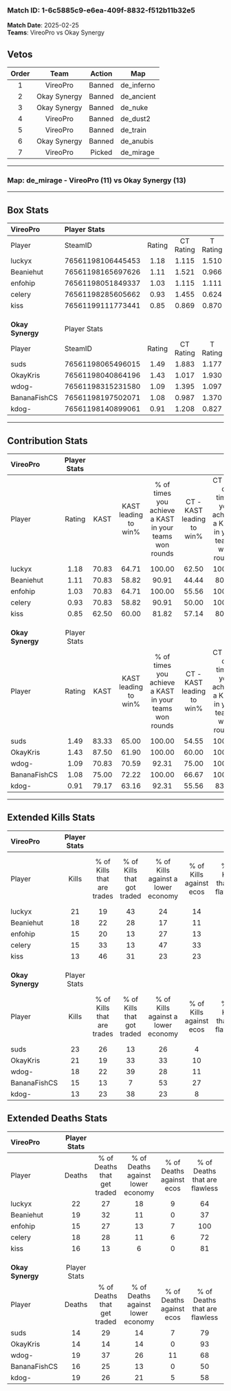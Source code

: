 ### Match ID: 1-6c5885c9-e6ea-409f-8832-f512b11b32e5  
**Match Date**: 2025-02-25  
**Teams**: VireoPro vs Okay Synergy  

## Vetos  

| Order | Team | Action | Map |
| :---: | :--: | :----: | --- |
| 1 | VireoPro | Banned | de_inferno |
| 2 | Okay Synergy | Banned | de_ancient |
| 3 | Okay Synergy | Banned | de_nuke |
| 4 | VireoPro | Banned | de_dust2 |
| 5 | VireoPro | Banned | de_train |
| 6 | Okay Synergy | Banned | de_anubis |
| 7 | VireoPro | Picked | de_mirage |

---  

### **Map**: de_mirage - VireoPro (11) vs Okay Synergy (13)  
---  

## Box Stats  

| **VireoPro**     | Player Stats      |        |           |          |       |      |       |         |        |      |     |
| :- | :- | :-: | :-: | :-: | :-: | :-: | :-: | :-: | :-: | :-: | :-: |
| Player           | SteamID           | Rating | CT Rating | T Rating | KAST  | ADR  | Kills | Assists | Deaths | K/D  | HS% |
| luckyx           | 76561198106445453 |  1.18  |   1.115   |  1.510   | 70.83 | 96.3 |  21   |    6    |   22   | 0.95 | 66  |
| Beaniehut        | 76561198165697626 |  1.11  |   1.521   |  0.966   | 70.83 | 85.0 |  18   |    8    |   19   | 0.95 | 38  |
| enfohip          | 76561198051849337 |  1.03  |   1.115   |  1.111   | 70.83 | 67.4 |  15   |    7    |   15   | 1.00 | 53  |
| celery           | 76561198285605662 |  0.93  |   1.455   |  0.624   | 70.83 | 60.3 |  15   |    4    |   18   | 0.83 | 60  |
| kiss             | 76561199111773441 |  0.85  |   0.869   |  0.870   | 62.50 | 59.9 |  13   |    6    |   16   | 0.81 | 23  |
|                  |                   |        |           |          |       |      |       |         |        |      |     |
|                  |                   |        |           |          |       |      |       |         |        |      |     |
|                  |                   |        |           |          |       |      |       |         |        |      |     |
| **Okay Synergy** | Player Stats      |        |           |          |       |      |       |         |        |      |     |
| Player           | SteamID           | Rating | CT Rating | T Rating | KAST  | ADR  | Kills | Assists | Deaths | K/D  | HS% |
| suds             | 76561198065496015 |  1.49  |   1.883   |  1.177   | 83.33 | 89.3 |  23   |    3    |   14   | 1.64 | 30  |
| OkayKris         | 76561198040864196 |  1.43  |   1.017   |  1.930   | 87.50 | 83.4 |  21   |    4    |   14   | 1.50 | 66  |
| wdog-            | 76561198315231580 |  1.09  |   1.395   |  1.097   | 70.83 | 79.8 |  18   |    7    |   19   | 0.95 | 44  |
| BananaFishCS     | 76561198197502071 |  1.08  |   0.987   |  1.370   | 75.00 | 79.0 |  15   |    9    |   16   | 0.94 | 66  |
| kdog-            | 76561198140899061 |  0.91  |   1.208   |  0.827   | 79.17 | 63.8 |  13   |    4    |   19   | 0.68 | 61  |
---  

## Contribution Stats  

| **VireoPro**     | Player Stats |       |                      |                                                        |                           |                                                             |                          |                                                            |
| :- | :-: | :-: | :-: | :-: | :-: | :-: | :-: | :-: |
| Player           |    Rating    | KAST  | KAST leading to win% | % of times you achieve a KAST in your teams won rounds | CT - KAST leading to win% | CT - % of times you achieve a KAST in your teams won rounds | T - KAST leading to win% | T - % of times you achieve a KAST in your teams won rounds |
| luckyx           |     1.18     | 70.83 |        64.71         |                         100.00                         |           62.50           |                           100.00                            |          66.67           |                           100.00                           |
| Beaniehut        |     1.11     | 70.83 |        58.82         |                         90.91                          |           44.44           |                            80.00                            |          75.00           |                           100.00                           |
| enfohip          |     1.03     | 70.83 |        64.71         |                         100.00                         |           55.56           |                           100.00                            |          75.00           |                           100.00                           |
| celery           |     0.93     | 70.83 |        58.82         |                         90.91                          |           50.00           |                           100.00                            |          71.43           |                           83.33                            |
| kiss             |     0.85     | 62.50 |        60.00         |                         81.82                          |           57.14           |                            80.00                            |          62.50           |                           83.33                            |
|                  |              |       |                      |                                                        |                           |                                                             |                          |                                                            |
|                  |              |       |                      |                                                        |                           |                                                             |                          |                                                            |
|                  |              |       |                      |                                                        |                           |                                                             |                          |                                                            |
| **Okay Synergy** | Player Stats |       |                      |                                                        |                           |                                                             |                          |                                                            |
| Player           |    Rating    | KAST  | KAST leading to win% | % of times you achieve a KAST in your teams won rounds | CT - KAST leading to win% | CT - % of times you achieve a KAST in your teams won rounds | T - KAST leading to win% | T - % of times you achieve a KAST in your teams won rounds |
| suds             |     1.49     | 83.33 |        65.00         |                         100.00                         |           54.55           |                           100.00                            |          77.78           |                           100.00                           |
| OkayKris         |     1.43     | 87.50 |        61.90         |                         100.00                         |           60.00           |                           100.00                            |          63.64           |                           100.00                           |
| wdog-            |     1.09     | 70.83 |        70.59         |                         92.31                          |           75.00           |                           100.00                            |          66.67           |                           85.71                            |
| BananaFishCS     |     1.08     | 75.00 |        72.22         |                         100.00                         |           66.67           |                           100.00                            |          77.78           |                           100.00                           |
| kdog-            |     0.91     | 79.17 |        63.16         |                         92.31                          |           55.56           |                            83.33                            |          70.00           |                           100.00                           |
---  

## Extended Kills Stats  

| **VireoPro**     | Player Stats |                            |                            |                                    |                         |                              |                                 |                                       |                    |           |
| :- | :-: | :-: | :-: | :-: | :-: | :-: | :-: | :-: | :-: | :-: |
| Player           |    Kills     | % of Kills that are trades | % of Kills that got traded | % of Kills against a lower economy | % of Kills against ecos | % of Kills that are flawless | % of Kills that are close duels | % of Kills that are assisted by flash | Pistol Round Kills | AWP Kills |
| luckyx           |      21      |             19             |             43             |                 24                 |           14            |              67              |                0                |                   5                   |         0          |     2     |
| Beaniehut        |      18      |             22             |             28             |                 17                 |           11            |              61              |                0                |                  11                   |         0          |     4     |
| enfohip          |      15      |             20             |             13             |                 27                 |           13            |              80              |                7                |                   0                   |         0          |     0     |
| celery           |      15      |             33             |             13             |                 47                 |           33            |              60              |                0                |                   0                   |         0          |     3     |
| kiss             |      13      |             46             |             31             |                 23                 |           23            |              69              |                0                |                   8                   |         0          |     1     |
|                  |              |                            |                            |                                    |                         |                              |                                 |                                       |                    |           |
|                  |              |                            |                            |                                    |                         |                              |                                 |                                       |                    |           |
|                  |              |                            |                            |                                    |                         |                              |                                 |                                       |                    |           |
| **Okay Synergy** | Player Stats |                            |                            |                                    |                         |                              |                                 |                                       |                    |           |
| Player           |    Kills     | % of Kills that are trades | % of Kills that got traded | % of Kills against a lower economy | % of Kills against ecos | % of Kills that are flawless | % of Kills that are close duels | % of Kills that are assisted by flash | Pistol Round Kills | AWP Kills |
| suds             |      23      |             26             |             13             |                 26                 |            4            |              61              |                4                |                   0                   |         16         |     2     |
| OkayKris         |      21      |             19             |             33             |                 33                 |           10            |              48              |                0                |                   0                   |         1          |     2     |
| wdog-            |      18      |             22             |             39             |                 28                 |           11            |              67              |                0                |                   0                   |         0          |     0     |
| BananaFishCS     |      15      |             13             |             7              |                 53                 |           27            |              80              |                0                |                   0                   |         0          |     0     |
| kdog-            |      13      |             23             |             38             |                 23                 |            8            |              85              |                8                |                  15                   |         0          |     1     |
## Extended Deaths Stats  

| **VireoPro**     | Player Stats |                             |                                   |                          |                               |                            |                           |               |
| :- | :-: | :-: | :-: | :-: | :-: | :-: | :-: | :-: |
| Player           |    Deaths    | % of Deaths that get traded | % of Deaths against lower economy | % of Deaths against ecos | % of Deaths that are flawless | % of Deaths that are close | % of Deaths while blinded | Deaths to AWP |
| luckyx           |      22      |             27              |                18                 |            9             |              64               |             0              |             0             |       5       |
| Beaniehut        |      19      |             32              |                11                 |            0             |              37               |             5              |             5             |       2       |
| enfohip          |      15      |             27              |                13                 |            7             |              100              |             0              |             0             |       3       |
| celery           |      18      |             28              |                11                 |            6             |              72               |             6              |             6             |       5       |
| kiss             |      16      |             13              |                 6                 |            0             |              81               |             0              |             0             |       2       |
|                  |              |                             |                                   |                          |                               |                            |                           |               |
|                  |              |                             |                                   |                          |                               |                            |                           |               |
|                  |              |                             |                                   |                          |                               |                            |                           |               |
| **Okay Synergy** | Player Stats |                             |                                   |                          |                               |                            |                           |               |
| Player           |    Deaths    | % of Deaths that get traded | % of Deaths against lower economy | % of Deaths against ecos | % of Deaths that are flawless | % of Deaths that are close | % of Deaths while blinded | Deaths to AWP |
| suds             |      14      |             29              |                14                 |            7             |              79               |             0              |             0             |       0       |
| OkayKris         |      14      |             14              |                14                 |            0             |              93               |             0              |             0             |       0       |
| wdog-            |      19      |             37              |                26                 |            11            |              68               |             0              |            11             |       0       |
| BananaFishCS     |      16      |             25              |                13                 |            0             |              50               |             0              |             6             |       0       |
| kdog-            |      19      |             26              |                21                 |            5             |              58               |             5              |             5             |       0       |

